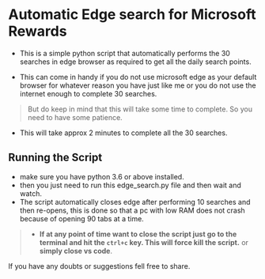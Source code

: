 # Automatic Edge search for Microsoft Rewards

- This is a simple python script that automatically performs the 30 searches in edge browser as required to get all the daily search points.

- This can come in handy if you do not use microsoft edge as your default browser for whatever reason you have just like me or you do not use the internet enough to complete 30 searches.

> But do keep in mind that this will take some time to complete. So you need to have some patience.

- This will take approx 2 minutes to complete all the 30 searches.

## Running the Script

- make sure you have python 3.6 or above installed.
- then you just need to run this edge_search.py file and then wait and watch.
- The script automatically closes edge after performing 10 searches and then re-opens, this is done so that a pc with low RAM does not crash because of opening 90 tabs at a time.

> - **If at any point of time want to close the script just go to the terminal and hit the `ctrl+c` key. This will force kill the script.** or **simply close vs code**.

If you have any doubts or suggestions fell free to share.
